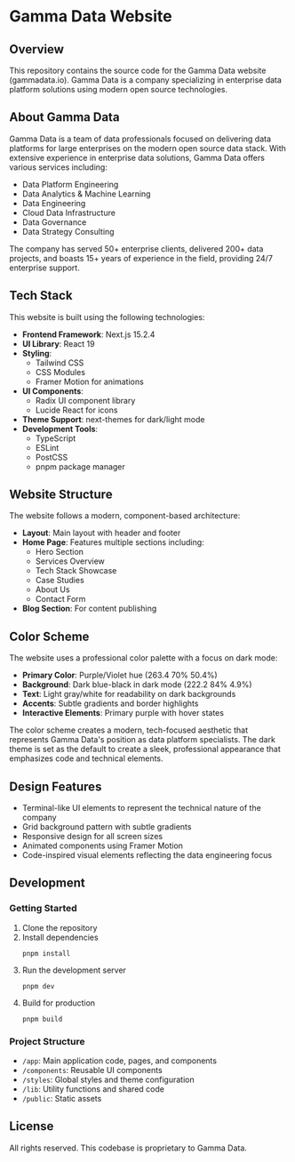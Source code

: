 # Gamma Data Website

## Overview
This repository contains the source code for the Gamma Data website (gammadata.io). Gamma Data is a company specializing in enterprise data platform solutions using modern open source technologies.

## About Gamma Data
Gamma Data is a team of data professionals focused on delivering data platforms for large enterprises on the modern open source data stack. With extensive experience in enterprise data solutions, Gamma Data offers various services including:

- Data Platform Engineering
- Data Analytics & Machine Learning
- Data Engineering
- Cloud Data Infrastructure
- Data Governance
- Data Strategy Consulting

The company has served 50+ enterprise clients, delivered 200+ data projects, and boasts 15+ years of experience in the field, providing 24/7 enterprise support.

## Tech Stack
This website is built using the following technologies:

- **Frontend Framework**: Next.js 15.2.4
- **UI Library**: React 19
- **Styling**: 
  - Tailwind CSS
  - CSS Modules
  - Framer Motion for animations
- **UI Components**: 
  - Radix UI component library
  - Lucide React for icons
- **Theme Support**: next-themes for dark/light mode
- **Development Tools**:
  - TypeScript
  - ESLint
  - PostCSS
  - pnpm package manager

## Website Structure
The website follows a modern, component-based architecture:

- **Layout**: Main layout with header and footer
- **Home Page**: Features multiple sections including:
  - Hero Section
  - Services Overview
  - Tech Stack Showcase
  - Case Studies
  - About Us
  - Contact Form
- **Blog Section**: For content publishing

## Color Scheme
The website uses a professional color palette with a focus on dark mode:

- **Primary Color**: Purple/Violet hue (263.4 70% 50.4%)
- **Background**: Dark blue-black in dark mode (222.2 84% 4.9%)
- **Text**: Light gray/white for readability on dark backgrounds
- **Accents**: Subtle gradients and border highlights
- **Interactive Elements**: Primary purple with hover states

The color scheme creates a modern, tech-focused aesthetic that represents Gamma Data's position as data platform specialists. The dark theme is set as the default to create a sleek, professional appearance that emphasizes code and technical elements.

## Design Features
- Terminal-like UI elements to represent the technical nature of the company
- Grid background pattern with subtle gradients
- Responsive design for all screen sizes
- Animated components using Framer Motion
- Code-inspired visual elements reflecting the data engineering focus

## Development

### Getting Started
1. Clone the repository
2. Install dependencies
   ```
   pnpm install
   ```
3. Run the development server
   ```
   pnpm dev
   ```
4. Build for production
   ```
   pnpm build
   ```

### Project Structure
- `/app`: Main application code, pages, and components
- `/components`: Reusable UI components
- `/styles`: Global styles and theme configuration
- `/lib`: Utility functions and shared code
- `/public`: Static assets

## License
All rights reserved. This codebase is proprietary to Gamma Data. 